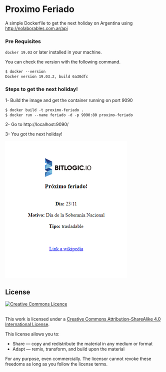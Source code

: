 # Proximo Feriado

A simple Dockerfile to get the next holiday on Argentina using http://nolaborables.com.ar/api



### Pre Requisites

`docker 19.03` or later installed in your machine.

You can check the version with the following command.
``` 
$ docker --version
Docker version 19.03.2, build 6a30dfc
```

### Steps to get the next holiday!
1- Build the image and get the container running on port 9090

``` 
$ docker build -t proximo-feriado .
$ docker run --name feriado -d -p 9090:80 proximo-feriado
```

2- Go to http://localhost:9090/ 

3- You got the next holiday!

<img src="./assets/eg-ss.png">

## License

<a rel="license" href="http://creativecommons.org/licenses/by-sa/4.0/"><img alt="Creative Commons Licence" style="border-width:0" src="https://i.creativecommons.org/l/by-sa/4.0/88x31.png" /></a>

<br />This work is licensed under a <a rel="license" href="http://creativecommons.org/licenses/by-sa/4.0/">Creative Commons Attribution-ShareAlike 4.0 International License</a>.

This license allows you to:

* Share — copy and redistribute the material in any medium or format
* Adapt — remix, transform, and build upon the material

For any purpose, even commercially. The licensor cannot revoke these freedoms as long as you follow the license terms.

